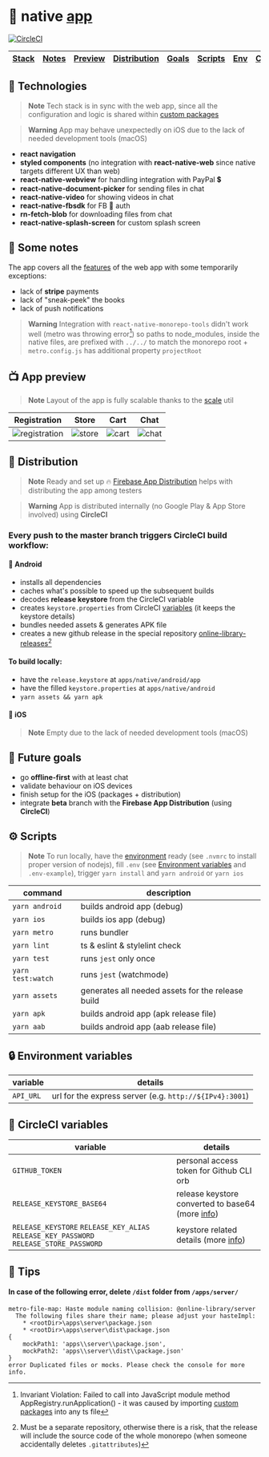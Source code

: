 # 📱 native [app](https://online-library-application.herokuapp.com)

[![CircleCI](https://circleci.com/gh/kuubson/online-library.svg?style=svg&circle-token=c6f9611e819c26df85c288d0c0a9edc6bbd4116d)](https://app.circleci.com/pipelines/github/kuubson/online-library)

| [Stack](#-technologies) | [Notes](#-some-notes) | [Preview](#-app-preview) | [Distribution](#-distribution) | [Goals](#-future-goals) | [Scripts](#-scripts) | [Env](#-environment-variables) | [CircleCI](#-circleci-variables) | [Tips](#-tips) | [Web](https://github.com/kuubson/online-library#-sample-js-fullstack-app-monorepo) |
| ----------------------- | --------------------- | ------------------------ | ------------------------------ | ----------------------- | -------------------- | ------------------------------ | -------------------------------- | -------------- | ---------------------------------------------------------------------------------- |

## 🔧 Technologies

> **Note** Tech stack is in sync with the web app, since all the configuration and logic is shared within [custom packages](https://github.com/kuubson/online-library#-custom-packages)

> **Warning** App may behave unexpectedly on iOS due to the lack of needed development tools (macOS)

-  **react navigation**
-  **styled components** (no integration with **react-native-web** since native targets different UX than web)
-  **react-native-webview** for handling integration with PayPal 💲
-  **react-native-document-picker** for sending files in chat
-  **react-native-video** for showing videos in chat
-  **react-native-fbsdk** for FB 🔑 auth
-  **rn-fetch-blob** for downloading files from chat
-  **react-native-splash-screen** for custom splash screen

## 📄 Some notes

The app covers all the [features](https://github.com/kuubson/online-library#-some-notes) of the web app with some temporarily exceptions:

-  lack of **stripe** payments
-  lack of "sneak-peek" the books
-  lack of push notifications

> **Warning** Integration with `react-native-monorepo-tools` didn't work well (metro was throwing error[^metro-error]) so paths to node_modules, inside the native files, are prefixed with `../../` to match the monorepo root + `metro.config.js` has additional property `projectRoot`

## 📺 App preview

> **Note** Layout of the app is fully scalable thanks to the [scale](https://github.com/kuubson/online-library/blob/master/apps/native/src/styles/scale.ts) util

| Registration                                                                                                           | Store                                                                                                           | Cart                                                                                                           | Chat                                                                                                           |
| ---------------------------------------------------------------------------------------------------------------------- | --------------------------------------------------------------------------------------------------------------- | -------------------------------------------------------------------------------------------------------------- | -------------------------------------------------------------------------------------------------------------- |
| ![registration](https://user-images.githubusercontent.com/38701627/193405537-6ce8595b-ffeb-43b0-8ecf-b43b3fe66b11.jpg) | ![store](https://user-images.githubusercontent.com/38701627/193405554-312760be-7fb2-4666-952b-a5ac6c20582f.jpg) | ![cart](https://user-images.githubusercontent.com/38701627/193405578-a92c8d28-a013-4d7e-9bab-e0fc7e25fa4b.jpg) | ![chat](https://user-images.githubusercontent.com/38701627/193405592-4694c837-e706-41cf-bd5a-c709d360d4bf.jpg) |

## 🛬 Distribution

> **Note** Ready and set up 🔥 [Firebase App Distribution](https://console.firebase.google.com/project/onlinelibrary-7ca01/appdistribution/app/android:com.onlinelibrary/releases) helps with distributing the app among testers

> **Warning** App is distributed internally (no Google Play & App Store involved) using **CircleCI**

### Every push to the master branch triggers CircleCI build workflow:

#### 🤖 Android

-  installs all dependencies
-  caches what's possible to speed up the subsequent builds
-  decodes **release keystore** from the CircleCI variable
-  creates `keystore.properties` from CircleCI [variables](#-circleci-variables) (it keeps the keystore details)
-  bundles needed assets & generates APK file
-  creates a new github release in the special repository [online-library-releases](https://github.com/kuubson/online-library-releases)[^releases-repo]

#### To build locally:

-  have the `release.keystore` at `apps/native/android/app`
-  have the filled `keystore.properties` at `apps/native/android`
-  `yarn assets && yarn apk`

#### 🍏 iOS

> **Note** Empty due to the lack of needed development tools (macOS)

## 🎯 Future goals

-  go **offline-first** with at least chat
-  validate behaviour on iOS devices
-  finish setup for the iOS (packages + distribution)
-  integrate **beta** branch with the **Firebase App Distribution** (using **CircleCI**)

## ⚙ Scripts

> **Note** To run locally, have the [environment](https://reactnative.dev/docs/environment-setup) ready (see `.nvmrc` to install proper version of nodejs), fill `.env` (see [Environment variables](#-environment-variables) and `.env-example`), trigger `yarn install` and `yarn android` or `yarn ios`

| command           | description                                       |
| ----------------- | ------------------------------------------------- |
| `yarn android`    | builds android app (debug)                        |
| `yarn ios`        | builds ios app (debug)                            |
| `yarn metro`      | runs bundler                                      |
| `yarn lint`       | ts & eslint & stylelint check                     |
| `yarn test`       | runs `jest` only once                             |
| `yarn test:watch` | runs `jest` (watchmode)                           |
| `yarn assets`     | generates all needed assets for the release build |
| `yarn apk`        | builds android app (apk release file)             |
| `yarn aab`        | builds android app (aab release file)             |

## 🔒 Environment variables

| variable  | details                                                 |
| --------- | ------------------------------------------------------- |
| `API_URL` | url for the express server (e.g. `http://${IPv4}:3001`) |

## 🔐 CircleCI variables

| variable                                                                               | details                                                                                                   |
| -------------------------------------------------------------------------------------- | --------------------------------------------------------------------------------------------------------- |
| `GITHUB_TOKEN`                                                                         | personal access token for Github CLI orb                                                                  |
| `RELEASE_KEYSTORE_BASE64`                                                              | release keystore converted to base64 (more [info](https://circleci.com/docs/deploy-android-applications)) |
| `RELEASE_KEYSTORE` `RELEASE_KEY_ALIAS` `RELEASE_KEY_PASSWORD` `RELEASE_STORE_PASSWORD` | keystore related details (more [info](https://circleci.com/docs/deploy-android-applications))             |

## 📙 Tips

#### In case of the following error, delete `/dist` folder from `/apps/server/`

```
metro-file-map: Haste module naming collision: @online-library/server
  The following files share their name; please adjust your hasteImpl:
    * <rootDir>\apps\server\package.json
    * <rootDir>\apps\server\dist\package.json
{
    mockPath1: 'apps\\server\\package.json',
    mockPath2: 'apps\\server\\dist\\package.json'
}
error Duplicated files or mocks. Please check the console for more info.
```

[^releases-repo]: Must be a separate repository, otherwise there is a risk, that the release will include the source code of the whole monorepo (when someone accidentally deletes `.gitattributes`)
[^metro-error]: Invariant Violation: Failed to call into JavaScript module method AppRegistry.runApplication() - it was caused by importing [custom packages](https://github.com/kuubson/online-library#-custom-packages) into any ts file
